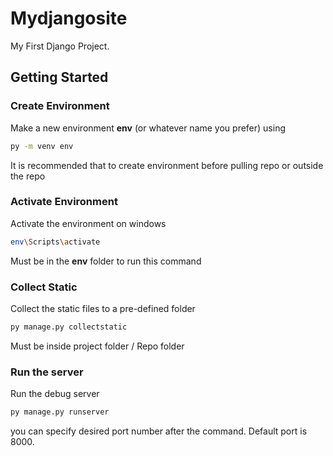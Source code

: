 # Mydjangosite

My First Django Project.

## Getting Started

### Create Environment

Make a new environment **env** (or whatever name you prefer) using

```bash
py -m venv env
```

It is recommended that to create environment before pulling repo or outside the repo

### Activate Environment

Activate the environment on windows

```bash
env\Scripts\activate
```

Must be in the **env** folder to run this command

### Collect Static

Collect the static files to a pre-defined folder

```bash
py manage.py collectstatic
```

Must be inside project folder / Repo folder

### Run the server

Run the debug server

```bash
py manage.py runserver
```

you can specify desired port number after the command.
Default port is 8000.

